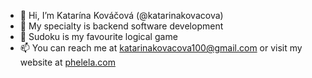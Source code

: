 - 👋 Hi, I’m Katarína Kováčová (@katarinakovacova)
- 👀 My specialty is backend software development
- 🌱 Sudoku is my favourite logical game
- 📫 You can reach me at katarinakovacova100@gmail.com or visit my website at [phelela.com](https://phelela.com)

<!---
katarinakovacova/katarinakovacova is a ✨ special ✨ repository because its `README.md` (this file) appears on your GitHub profile.
You can click the Preview link to take a look at your changes.
--->
